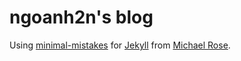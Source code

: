 # ngoanh2n's blog
Using [minimal-mistakes](https://github.com/mmistakes/minimal-mistakes) for [Jekyll](https://jekyllrb.com/docs/) from [Michael Rose](https://github.com/mmistakes).
